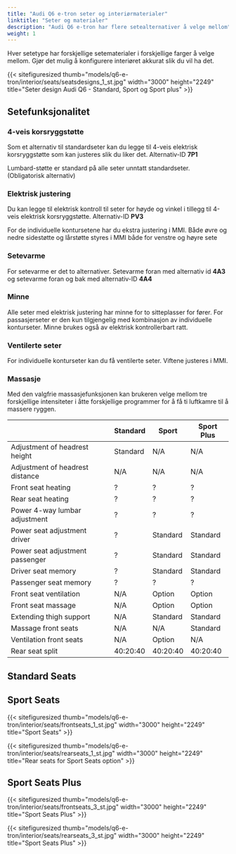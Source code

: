 ```yaml
---
title: "Audi Q6 e-tron seter og interiørmaterialer"
linktitle: "Seter og materialer"
description: "Audi Q6 e-tron har flere setealternativer å velge mellom"
weight: 1
---
```



<!-- markdownlint-disable MD033 -->
Hver setetype har forskjellige setematerialer i forskjellige farger å velge mellom. Gjør det mulig å konfigurere interiøret akkurat slik du vil ha det.

{{< sitefiguresized thumb="models/q6-e-tron/interior/seats/seatsdesigns_1_st.jpg" width="3000" height="2249" title="Seter design Audi Q6 - Standard, Sport og Sport plus" >}}


## Setefunksjonalitet


### 4-veis korsryggstøtte

Som et alternativ til standardseter kan du legge til 4-veis elektrisk korsryggstøtte som kan justeres slik du liker det. Alternativ-ID **7P1**

Lumbard-støtte er standard på alle seter unntatt standardseter. (Obligatorisk alternativ)

### Elektrisk justering

Du kan legge til elektrisk kontroll til seter for høyde og vinkel i tillegg til 4-veis elektrisk korsryggstøtte. Alternativ-ID **PV3**


For de individuelle kontursetene har du ekstra justering i MMI.
Både øvre og nedre sidestøtte og lårstøtte styres i MMI både for venstre og høyre sete

### Setevarme

For setevarme er det to alternativer. Setevarme foran med alternativ id **4A3** og setevarme foran og bak med
alternativ-ID **4A4**

### Minne

Alle seter med elektrisk justering har minne for to sitteplasser for fører. For passasjerseter er den kun tilgjengelig med kombinasjon
av individuelle konturseter. Minne brukes også av elektrisk kontrollerbart ratt.

### Ventilerte seter

For individuelle konturseter kan du få ventilerte seter. Viftene justeres i MMI.

### Massasje

Med den valgfrie massasjefunksjonen kan brukeren velge mellom tre forskjellige intensiteter i åtte forskjellige programmer for å få ti luftkamre til å massere ryggen.

<div class="table-responsive">
<table class="table table-striped border">
    <thead>
        <tr>
        <th>
        </th>
        <th>Standard
        </th>
        <th>Sport 
        </th>
        <th>Sport Plus 
    </thead>
    <tbody>
    <tr>
        <td>Adjustment of headrest height</td>
        <td>Standard</td>
        <td>N/A</td>
        <td>N/A</td>
    </tr>
   <tr>
        <td>Adjustment of headrest distance</td>
        <td>N/A</td>
        <td>N/A</td>
        <td>N/A</td>
    </tr>
    <tr>
        <td>Front seat heating</td>
        <td>?</td>
        <td>?</td>
        <td>?</td>
    </tr>
    <tr>
        <td>Rear seat heating</td>
        <td>?</td>
        <td>?</td>
        <td>?</td>
    </tr>
    <tr>
        <td>Power 4-way lumbar adjustment</td>
        <td>?</td>
        <td>?</td>
        <td>?</td>
    </tr>
    <tr>
        <td>Power seat adjustment driver</td>
        <td>?</td>
        <td>Standard</td>
        <td>Standard</td>
    </tr>
        <tr>
        <td>Power seat adjustment passenger</td>
        <td>?</td>
        <td>Standard</td>
        <td>Standard</td>
    </tr>
    <tr>
        <td>Driver seat memory</td>
        <td>?</td>
        <td>Standard</td>
        <td>Standard</td>
    </tr>
     <tr>
        <td>Passenger seat memory</td>
        <td>?</td>
        <td>?</td>
        <td>?</td>
    </tr>
         <tr>
        <td>Front seat ventilation</td>
        <td>N/A</td>
        <td>Option</td>
        <td>Option</td>
    </tr>
    <tr>
        <td>Front seat massage</td>
        <td>N/A</td>
        <td>Option</td>
        <td>Option</td>
    </tr>
    <tr>
        <td>Extending thigh support</td>
        <td>N/A</td>
        <td>Standard</td>
        <td>Standard</td>
    </tr>
        <tr>
        <td>Massage front seats</td>
        <td>N/A</td>
        <td>N/A</td>
        <td>Standard</td>
    </tr>
        <tr>
        <td>Ventilation front seats</td>
        <td>N/A</td>
        <td>Option</td>
        <td>N/A</td>
    </tr>
        <tr>
        <td>Rear seat split</td>
        <td>40:20:40</td>
        <td>40:20:40</td>
        <td>40:20:40</td>
    </tr>
  </tbody>
</table>
</div>


## Standard Seats


## Sport Seats

{{< sitefiguresized thumb="models/q6-e-tron/interior/seats/frontseats_1_st.jpg" width="3000" height="2249" title="Sport Seats" >}}

{{< sitefiguresized thumb="models/q6-e-tron/interior/seats/rearseats_1_st.jpg" width="3000" height="2249" title="Rear seats for Sport Seats option" >}}


## Sport Seats Plus


{{< sitefiguresized thumb="models/q6-e-tron/interior/seats/frontseats_3_st.jpg" width="3000" height="2249" title="Sport Seats Plus" >}}


{{< sitefiguresized thumb="models/q6-e-tron/interior/seats/rearseats_3_st.jpg" width="3000" height="2249" title="Sport Seats Plus" >}}